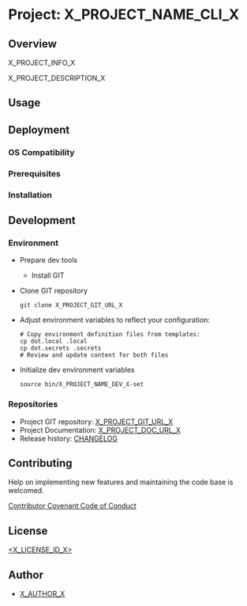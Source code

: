 # Project: X_PROJECT_NAME_CLI_X

## Overview

X_PROJECT_INFO_X

X_PROJECT_DESCRIPTION_X

## Usage

## Deployment

### OS Compatibility

### Prerequisites

### Installation

## Development

### Environment

- Prepare dev tools
  - Install GIT
- Clone GIT repository

  ```shell
  git clone X_PROJECT_GIT_URL_X
  ```

- Adjust environment variables to reflect your configuration:

  ```shell
  # Copy environment definition files from templates:
  cp dot.local .local
  cp dot.secrets .secrets
  # Review and update content for both files
  ```

- Initialize dev environment variables

  ```shell
  source bin/X_PROJECT_NAME_DEV_X-set
  ```

### Repositories

- Project GIT repository: [X_PROJECT_GIT_URL_X](X_PROJECT_GIT_URL_X)
- Project Documentation: [X_PROJECT_DOC_URL_X](X_PROJECT_DOC_URL_X)
- Release history: [CHANGELOG](CHANGELOG.md)

## Contributing

Help on implementing new features and maintaining the code base is welcomed.

[Contributor Covenant Code of Conduct](X_PROJECT_GUILDELINES_URL_X)

## License

[<X_LICENSE_ID_X>](<X_LICENSE_URL_X>)

## Author

- [X_AUTHOR_X](X_AUTHOR_GIT_URLX)
